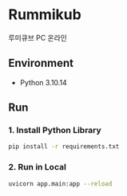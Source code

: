 # Rummikub
루미큐브 PC 온라인

## Environment
- Python 3.10.14

## Run

### 1. Install Python Library
```bash
pip install -r requirements.txt
```

### 2. Run in Local
```bash
uvicorn app.main:app --reload
```
